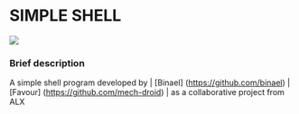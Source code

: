 # SIMPLE SHELL

![](https://i.ibb.co/2t81vjC/Whats-App-Image-2022-05-14-at-5-58-48-PM.jpg)

### Brief description

A simple shell program developed by | [Binael] (https://github.com/binael) | [Favour] (https://github.com/mech-droid) | as a collaborative project from ALX
